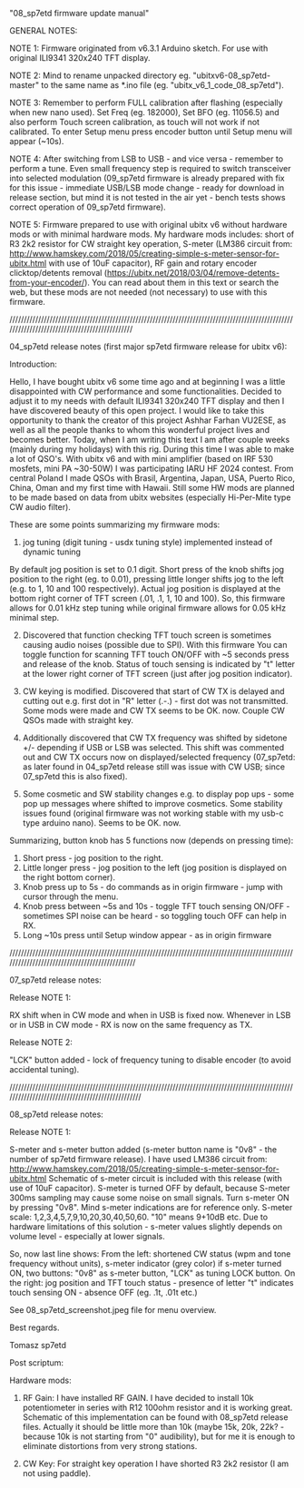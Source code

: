 "08_sp7etd firmware update manual"

GENERAL NOTES:

NOTE 1: Firmware originated from v6.3.1 Arduino sketch. For use with original ILI9341 320x240 TFT display.

NOTE 2: Mind to rename unpacked directory eg. "ubitxv6-08_sp7etd-master" to the same name as *.ino file (eg. "ubitx_v6_1_code_08_sp7etd").

NOTE 3: Remember to perform FULL calibration after flashing (especially when new nano used). Set Freq (eg. 182000), Set BFO (eg. 11056.5) and also perform Touch screen calibration, as touch will not work if not calibrated. To enter Setup menu press encoder button until Setup menu will appear (~10s).

NOTE 4: After switching from LSB to USB - and vice versa - remember to perform a tune. Even small frequency step is required to switch transceiver into selected modulation (09_sp7etd firmware is already prepared with fix for this issue - immediate USB/LSB mode change - ready for download in release section, but mind it is not tested in the air yet - bench tests shows correct operation of 09_sp7etd firmware).

NOTE 5: Firmware prepared to use with original ubitx v6 without hardware mods or with minimal hardware mods. My hardware mods includes: short of R3 2k2 resistor for CW straight key operation, S-meter (LM386 circuit from: http://www.hamskey.com/2018/05/creating-simple-s-meter-sensor-for-ubitx.html with use of 10uF capacitor), RF gain and rotary encoder clicktop/detents removal (https://ubitx.net/2018/03/04/remove-detents-from-your-encoder/). You can read about them in this text or search the web, but these mods are not needed (not necessary) to use with this firmware.

//////////////////////////////////////////////////////////////////////////////////////////////////////////////////////////////////////////////

04_sp7etd release notes (first major sp7etd firmware release for ubitx v6):

Introduction:

Hello, I have bought ubitx v6 some time ago and at beginning I was a little disappointed with CW performance and some functionalities. Decided to adjust it to my needs with default ILI9341 320x240 TFT display and then I have discovered beauty of this open project.
I would like to take this opportunity to thank the creator of this project Ashhar Farhan VU2ESE, as well as all the people thanks to whom this wonderful project lives and becomes better.
Today, when I am writing this text I am after couple weeks (mainly during my holidays) with this rig. During this time I was able to make a lot of QSO's.
With ubitx v6 and with mini amplifier (based on IRF 530 mosfets, mini PA ~30-50W) I was participating IARU HF 2024 contest.
From central Poland I made QSOs with Brasil, Argentina, Japan, USA, Puerto Rico, China, Oman and my first time with Hawaii.
Still some HW mods are planned to be made based on data from ubitx websites (especially Hi-Per-Mite type CW audio filter).

These are some points summarizing my firmware mods:

1. jog tuning (digit tuning - usdx tuning style) implemented instead of dynamic tuning

By default jog position is set to 0.1 digit. Short press of the knob shifts jog position to the right (eg. to 0.01), pressing little longer shifts jog to the left (e.g. to 1, 10 and 100 respectively). Actual jog position is displayed at the bottom right corner of TFT screen (.01, .1, 1, 10 and 100). So, this firmware allows for 0.01 kHz step tuning while original firmware allows for 0.05 kHz minimal step.

2.  Discovered that function checking TFT touch screen is sometimes causing audio noises (possible due to SPI). With this firmware You can toggle function for scanning TFT touch ON/OFF with ~5 seconds press and release of the knob. Status of touch sensing is indicated by "t" letter at the lower right corner of TFT screen (just after jog position indicator).

3.  CW keying is modified. Discovered that start of CW TX is delayed and cutting out e.g. first dot in "R" letter (.-.) - first dot was not transmitted. Some mods were made and CW TX seems to be OK. now. Couple CW QSOs made with straight key.

4.  Additionally discovered that CW TX frequency was shifted by sidetone +/- depending if USB or LSB was selected. This shift was commented out and CW TX occurs now on displayed/selected frequency (07_sp7etd: as later found in 04_sp7etd release still was issue with CW USB; since 07_sp7etd this is also fixed).

5.  Some cosmetic and SW stability changes e.g. to display pop ups - some pop up messages where shifted to improve cosmetics. Some stability issues found (original firmware was not working stable with my usb-c type arduino nano). Seems to be OK. now.

Summarizing, button knob has 5 functions now (depends on pressing time):

1) Short press - jog position to the right.
2) Little longer press - jog position to the left (jog position is displayed on the right bottom corner).
3) Knob press up to 5s - do commands as in origin firmware - jump with cursor through the menu.
4) Knob press between ~5s and 10s - toggle TFT touch sensing ON/OFF - sometimes SPI noise can be heard - so toggling touch OFF can help in RX.
5) Long ~10s press until Setup window appear - as in origin firmware

///////////////////////////////////////////////////////////////////////////////////////////////////////////////////////////////////////////////

07_sp7etd release notes:

Release NOTE 1: 

RX shift when in CW mode and when in USB is fixed now. Whenever in LSB or in USB in CW mode - RX is now on the same frequency as TX.

Release NOTE 2: 

"LCK" button added - lock of frequency tuning to disable encoder (to avoid accidental tuning).

/////////////////////////////////////////////////////////////////////////////////////////////////////////////////////////////////////////////////

08_sp7etd release notes:

Release NOTE 1: 

S-meter and s-meter button added (s-meter button name is "0v8" - the number of sp7etd firmware release). 
I have used LM386 circuit from:
http://www.hamskey.com/2018/05/creating-simple-s-meter-sensor-for-ubitx.html
Schematic of s-meter circuit is included with this release (with use of 10uF capacitor). S-meter is turned OFF by default, because S-meter 300ms sampling may cause some noise on small signals. Turn s-meter ON by pressing "0v8". Mind s-meter indications are for reference only. S-meter scale: 1,2,3,4,5,7,9,10,20,30,40,50,60. "10" means 9+10dB etc. Due to hardware limitations of this solution - s-meter values slightly depends on volume level - especially at lower signals.

So, now last line shows: 
From the left: shortened CW status (wpm and tone frequency without units), s-meter indicator (grey color) if s-meter turned ON, two buttons: "0v8" as s-meter button, "LCK" as tuning LOCK button. On the right: jog position and TFT touch status - presence of letter "t" indicates touch sensing ON - absence OFF (eg. .1t, .01t etc.)

See 08_sp7etd_screenshot.jpeg file for menu overview.

Best regards.

Tomasz 
sp7etd

Post scriptum:

Hardware mods:
1. RF Gain:
   I have installed RF GAIN. I have decided to install 10k potentiometer in series with R12 100ohm resistor and it is working great. Schematic of this implementation can be found with 08_sp7etd release files. Actually it should be little more than 10k (maybe 15k, 20k, 22k? - because 10k is not starting from "0" audibility), but for me it is enough to eliminate distortions from very strong stations.

3. CW Key:
   For straight key operation I have shorted R3 2k2 resistor (I am not using paddle).
